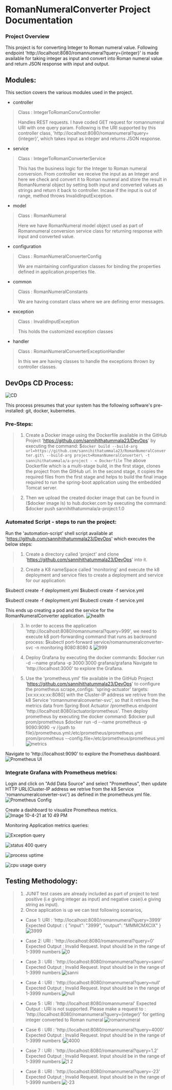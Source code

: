 # RomanNumeralConverter Project Documentation

### Project Overview

This project is for converting Integer to Roman numeral value. Following endpoint 'http://localhost:8080/romannumeral?query={integer}' is made available for taking integer as input and convert into Roman numeral value and return JSON response with input and output. 

## Modules:

This section covers the various modules used in the project.

* controller
> Class : IntegerToRomanConvController
>  
> Handles REST requests. I have coded GET request for romannumeral URI with one query param. Following is the URI supported by this controller class, 'http://localhost:8080/romannumeral?query={integer}', which takes input as integer and returns JSON response.
* service
> Class : IntegerToRomanConverterService
> 
>This has the business logic for the Integer to Roman numeral conversion. From controller we receive the input as an Integer and here we check and convert it to Roman numeral and store the result in RomanNumeral object by setting both input and converted values as strings and return it back to controller. Incase if the input is out of range, method throws InvalidInputException.
* model
> Class : RomanNumeral
> 
>Here we have RomanNumeral model object used as part of Romannumeral conversion service class for returning response with input and converted value.
* configuration
> Class : RomanNumeralConverterConfig
> 
> We are maintaining configuration classes for binding the properties defined in application.properties file.
* common
> Class : RomanNumeralConstants
> 
> We are having constant class where we are defining error messages. 
* exception
> Class : InvalidInputException
> 
> This holds the customized exception classes
* handler
> Class : RomanNumeralConverterExceptionHandler
>  
> In this we are having classes to handle the exceptions thrown by controller classes.

## DevOps CD Process:
![CD](https://user-images.githubusercontent.com/65324839/136108524-7a83e5c3-7130-4636-851a-17f65f910cf3.JPG)

This process presumes that your system has the following software's pre-installed: git, docker, kubernetes.

### Pre-Steps:
>1. Create a Docker image using the Dockerfile available in the GitHub Project 'https://github.com/sannihithatummala23/DevOps' by executing the command:
$`docker build --build-arg url=https://github.com/sannihithatummala23/RomanNumeralConverter.git\
  --build-arg project=RomanNumeralConverter\
  -t sannihithatummala/a-project - < Dockerfile`
The above Dockerfile which is a multi-stage build, in the first stage, clones the project from the GitHub url. In the second stage, it copies the required files from the first stage and helps to build the final image required to run the spring-boot application using the embedded Tomcat server.

>2. Then we upload the created docker image that can be found in ($docker image ls) to hub.docker.com by executing the command:
$docker push sannihithatummala/a-project:1.0

### Automated Script - steps to run the project:
Run the 'automation-script' shell script available at 'https://github.com/sannihithatummala23/DevOps' which executes the below steps:

>1. Create a directory called 'project' and clone 'https://github.com/sannihithatummala23/DevOps' into it.

>2. Create a K8 nameSpace called 'monitoring' and execute the k8 deployment and service files to create a deployment and service for our application:
<html>
<body>
<p>$kubectl create -f deployment.yml
$kubectl create -f service.yml</p>
</body>
</html>
$kubectl create -f deployment.yml
$kubectl create -f service.yml

This ends up creating a pod and the service for the RomanNumeralConverter application. 
![health](https://user-images.githubusercontent.com/65324839/136110196-142fe24c-f86a-4d11-9bf9-4514dfcb5ca7.JPG)

>3. In order to access the application 'http://localhost:8080/romannumeral?query=999', we need to execute k8 port-forwarding command that runs as backround process:
$kubectl port-forward service/romannumeralconverter-svc -n monitoring 8080:8080 &
![999](https://user-images.githubusercontent.com/65324839/136109998-7e4df3fa-43af-4685-b3ef-fa92998d998c.JPG)

>4. Deploy Grafana by executing the docker commands:
$docker run -d --name grafana -p 3000:3000 grafana/grafana
Navigate to 'http://localhost:3000' to explore the Grafana.

>5. Use the 'prometheus.yml' file available in the GitHub Project 'https://github.com/sannihithatummala23/DevOps' to configure the prometheus scrape_configs: 'spring-actuator' targets:[xx:xx:xx:xx:8080] with the Cluster-IP address we retrive from the k8 Service 'romannumeralconverter-svc', so that it retrives the metrics data from Spring Boot Actuator /prometheus endpoint 'http://localhost:8080/actuator/prometheus'. Then deploy prometheus by executing the docker command:
$docker pull prom/prometheus
$docker run -d --name prometheus -p 9090:9090 -v /{path to file}/prometheus.yml:/etc/prometheus/prometheus.yml prom/prometheus --config.file=/etc/prometheus/prometheus.yml
![metrics](https://user-images.githubusercontent.com/65324839/136110222-9bf65975-b69f-4e4b-b575-f48bddfe45ee.JPG)

Navigate to 'http://localhost:9090' to explore the Prometheus dashboard.
![Prometheus UI](https://user-images.githubusercontent.com/65324839/136108956-60f75b19-77e1-4d06-bb28-6e092b1477f6.JPG)

### Integrate Grafana with Prometheus metrics:

Login and click on "Add Data Source" and select "Prometheus", then update HTTP URL(Cluster-IP address we retrive from the k8 Service 'romannumeralconverter-svc') as defined in the prometheus.yml file.
![Prometheus Config](https://user-images.githubusercontent.com/65324839/136107905-93bf6d84-3902-4cd3-a298-3d869e4cff66.JPG)


Create a dashboard to visualize Prometheus metrics.
![Image 10-4-21 at 10 49 PM](https://user-images.githubusercontent.com/65324839/136107968-028f4042-139e-4df8-8391-c30c2a626172.JPG)

Monitoring Application metrics queries:

![Exception query](https://user-images.githubusercontent.com/65324839/136108309-77b9798e-1feb-4b3e-98d7-391f9cdfc3a0.JPG)

![status 400 query](https://user-images.githubusercontent.com/65324839/136108283-9ebc000c-b928-47d0-b8ca-f4568913a018.JPG)

![process uptime](https://user-images.githubusercontent.com/65324839/136108231-e65aae5e-d363-41bb-8ba9-fd08a9713069.JPG)

![cpu usage query](https://user-images.githubusercontent.com/65324839/136108195-ba97f53d-3470-4102-b3d4-d79a7e8aa80f.JPG)

## Testing Methodology:
 >1. JUNIT test cases are already included as part of project to test positive (i.e giving integer as input) and negative case(i.e giving string as input).
 >2. Once application is up we can test following scenarios,
 >   * Case 1:
     URI : 'http://localhost:8080/romannumeral?query=3999'
     Expected Output : 
     {
     "input": "3999",
     "output": "MMMCMXCIX"
     }
     ![3999](https://user-images.githubusercontent.com/65324839/136107067-1404f8bb-6646-4cb4-8c98-fc9e61e1058f.JPG)

 >   * Case 2: URI : 'http://localhost:8080/romannumeral?query=0'
       Expected Output : Invalid Request. Input should be in the range of 1-3999 numbers
       ![0](https://user-images.githubusercontent.com/65324839/136107018-75805066-bcb6-46ac-898e-a2b780d133bd.JPG)

 >   * Case 3 : URI : 'http://localhost:8080/romannumeral?query=sanni'
       Expected Output : Invalid Request. Input should be in the range of 1-3999 numbers
       ![sanni](https://user-images.githubusercontent.com/65324839/136106941-649e8c99-71c3-41d4-80c7-5283a01fe41c.JPG)

 >   * Case 4 : URI : 'http://localhost:8080/romannumeral?query=null'
       Expected Output : Invalid Request. Input should be in the range of 1-3999 numbers
       ![null](https://user-images.githubusercontent.com/65324839/136106702-1d10feed-2a32-41a8-ae3d-51ef35fc4c71.JPG)

 >   * Case 5 : URI : 'http://localhost:8080/romannumeral'
       Expected Output : URI is not supported. Please make a request to : 'http://localhost:8080/romannumeral?query={integer}' for getting integer converted to Roman numeral
       ![romannumeral](https://user-images.githubusercontent.com/65324839/136106673-7be45cc4-e710-4bc1-9177-4bebd2971e07.JPG)

 >   * Case 6 : URI : 'http://localhost:8080/romannumeral?query=4000'
       Expected Output : Invalid Request. Input should be in the range of 1-3999 numbers
       !![4000](https://user-images.githubusercontent.com/65324839/136106518-5a838c79-e7d8-4a44-9c10-225ba482facf.JPG)

 >   * Case 7 : URI : 'http://localhost:8080/romannumeral?query=1.2'
       Expected Output : Invalid Request. Input should be in the range of 1-3999 numbers
       ![1 2](https://user-images.githubusercontent.com/65324839/136106185-c0aae7a2-2bd3-4c88-8900-617ee41aeefb.JPG)
       
 >   * Case 8 : URI : 'http://localhost:8080/romannumeral?query=-23'
       Expected Output : Invalid Request. Input should be in the range of 1-3999 numbers
       ![-23](https://user-images.githubusercontent.com/65324839/136108472-6a1918c9-181c-4a17-b0c4-c2d222e8b767.JPG)

     
